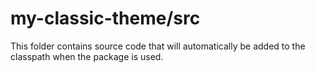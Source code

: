 # my-classic-theme/src

This folder contains source code that will automatically be added to the classpath when
the package is used.
